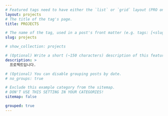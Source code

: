 ```yaml
---
# Featured tags need to have either the `list` or `grid` layout (PRO only).
layout: projects
# The title of the tag's page.
title: PROJECTS

# The name of the tag, used in a post's front matter (e.g. tags: [<slug>]).
slug: projects

# show_collection: projects

# (Optional) Write a short (~150 characters) description of this featured tag.
description: >
  프로젝트입니다.

# (Optional) You can disable grouping posts by date.
# no_groups: true

# Exclude this example category from the sitemap.
# DON'T USE THIS SETTING IN YOUR CATEGORIES!
sitemap: false

grouped: true
---
```


